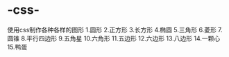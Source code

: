 # -css-
使用css制作各种各样的图形
1.圆形
2.正方形
3.长方形
4.椭圆
5.三角形
6.菱形
7.圆锥
8.平行四边形
9.五角星
10.六角形
11.五边形
12.六边形
13.八边形
14.一颗心
15.鸭蛋